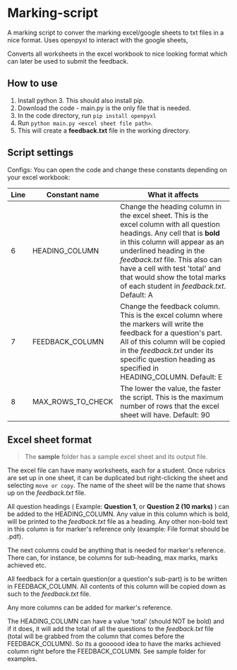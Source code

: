 # Marking-script

A marking script to conver the marking excel/google sheets to txt files in a nice format. Uses openpyxl to interact with the google sheets,

Converts all worksheets in the excel workbook to nice looking format which can later be used to submit the feedback.

## How to use

1. Install python 3. This should also install pip.
2. Download the code - main.py is the only file that is needed.
3. In the code directory, run `pip install openpyxl`
4. Run `python main.py <excel sheet file path>`.
5. This will create a **feedback.txt** file in the working directory.

## Script settings

Configs: You can open the code and change these constants depending on your excel workbook:

| Line | Constant name     | What it affects                                                                                                                                                                                                                                                                                                                            |
| ---- | ----------------- | ------------------------------------------------------------------------------------------------------------------------------------------------------------------------------------------------------------------------------------------------------------------------------------------------------------------------------------------ |
| 6    | HEADING_COLUMN    | Change the heading column in the excel sheet. This is the excel column with all question headings. Any cell that is **bold** in this column will appear as an underlined heading in the _feedback.txt_ file. This also can have a cell with test 'total' and that would show the total marks of each student in _feedback.txt_. Default: A |
| 7    | FEEDBACK_COLUMN   | Change the feedback column. This is the excel column where the markers will write the feedback for a question's part. All of this column will be copied in the _feedback.txt_ under its specific question heading as specified in HEADING_COLUMN. Default: E                                                                               |
| 8    | MAX_ROWS_TO_CHECK | The lower the value, the faster the script. This is the maximum number of rows that the excel sheet will have. Default: 90                                                                                                                                                                                                                 |

## Excel sheet format

> The **sample** folder has a sample excel sheet and its output file.

The excel file can have many worksheets, each for a student. Once rubrics are set up in one sheet, it can be duplicated but right-clicking the sheet and selecting `move or copy`. The name of the sheet will be the name that shows up on the _feedback.txt_ file. 

All question headings ( Example: **Question 1**, or **Question 2 (10 marks)** ) can be added to the HEADING_COLUMN. Any value in this column which is bold, will be printed to the _feedback.txt_ file as a heading. Any other non-bold text in this column is for marker's reference only (example: File format should be .pdf). 

The next columns could be anything that is needed for  marker's reference. There can, for instance, be columns for sub-heading, max marks, marks achieved etc. 

All feedback for a certain question(or a question's sub-part) is to be written in FEEDBACK_COLUMN. All contents of this column will be copied down as such to the _feedback.txt_ file. 

Any more columns can be added for marker's reference.

The HEADING_COLUMN can have a value 'total' (should NOT be bold) and if it does, it will add the total of all the questions to the _feedback.txt_ file (total will be grabbed from the column that comes before the FEEDBACK_COLUMN). So its a goooood idea to have the marks achieved column right before the FEEDBACK_COLUMN. See sample folder for examples. 
